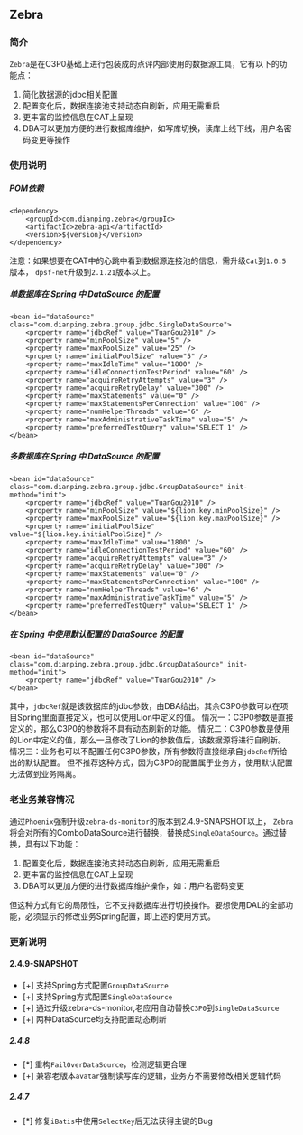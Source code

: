 ## Zebra

### 简介
`Zebra`是在C3P0基础上进行包装成的点评内部使用的数据源工具，它有以下的功能点：
1. 简化数据源的jdbc相关配置
2. 配置变化后，数据连接池支持动态自刷新，应用无需重启
3. 更丰富的监控信息在CAT上呈现
4. DBA可以更加方便的进行数据库维护，如写库切换，读库上线下线，用户名密码变更等操作

### 使用说明
##### POM依赖
	<dependency>
    	<groupId>com.dianping.zebra</groupId>
	    <artifactId>zebra-api</artifactId>
    	<version>${version}</version>
	</dependency>

注意：如果想要在CAT中的心跳中看到数据源连接池的信息，需升级`Cat`到`1.0.5`版本，
`dpsf-net`升级到`2.1.21`版本以上。

##### 单数据库在 Spring 中 DataSource 的配置
	<bean id="dataSource" class="com.dianping.zebra.group.jdbc.SingleDataSource">
		<property name="jdbcRef" value="TuanGou2010" />
		<property name="minPoolSize" value="5" />
		<property name="maxPoolSize" value="25" />
        <property name="initialPoolSize" value="5" />
    	<property name="maxIdleTime" value="1800" />
		<property name="idleConnectionTestPeriod" value="60" />
		<property name="acquireRetryAttempts" value="3" />
		<property name="acquireRetryDelay" value="300" />
		<property name="maxStatements" value="0" />
		<property name="maxStatementsPerConnection" value="100" />
		<property name="numHelperThreads" value="6" />
		<property name="maxAdministrativeTaskTime" value="5" />
		<property name="preferredTestQuery" value="SELECT 1" />
	</bean>

##### 多数据库在 Spring 中 DataSource 的配置
	<bean id="dataSource" class="com.dianping.zebra.group.jdbc.GroupDataSource" init-method="init">
		<property name="jdbcRef" value="TuanGou2010" />
    	<property name="minPoolSize" value="${lion.key.minPoolSize}" />
		<property name="maxPoolSize" value="${lion.key.maxPoolSize}" />
        <property name="initialPoolSize" value="${lion.key.initialPoolSize}" />
    	<property name="maxIdleTime" value="1800" />
		<property name="idleConnectionTestPeriod" value="60" />
		<property name="acquireRetryAttempts" value="3" />
		<property name="acquireRetryDelay" value="300" />
		<property name="maxStatements" value="0" />
		<property name="maxStatementsPerConnection" value="100" />
		<property name="numHelperThreads" value="6" />
		<property name="maxAdministrativeTaskTime" value="5" />
		<property name="preferredTestQuery" value="SELECT 1" />   
	</bean>

##### 在 Spring 中使用默认配置的 DataSource 的配置
    <bean id="dataSource" class="com.dianping.zebra.group.jdbc.GroupDataSource" init-method="init">
        <property name="jdbcRef" value="TuanGou2010" />  
    </bean>
其中，`jdbcRef`就是该数据库的jdbc参数，由DBA给出。其余C3P0参数可以在项目Spring里面直接定义，也可以使用Lion中定义的值。
情况一：C3P0参数是直接定义的，那么C3P0的参数将不具有动态刷新的功能。
情况二：C3P0参数是使用的Lion中定义的值，那么一旦修改了Lion的参数值后，该数据源将进行自刷新。
情况三：业务也可以不配置任何C3P0参数，所有参数将直接继承自`jdbcRef`所给出的默认配置。
但不推荐这种方式，因为C3P0的配置属于业务方，使用默认配置无法做到业务隔离。

### 老业务兼容情况
通过`Phoenix`强制升级`zebra-ds-monitor`的版本到2.4.9-SNAPSHOT以上，
`Zebra`将会对所有的ComboDataSource进行替换，替换成`SingleDataSource`。通过替换，具有以下功能：
1. 配置变化后，数据连接池支持动态自刷新，应用无需重启
2. 更丰富的监控信息在CAT上呈现
3. DBA可以更加方便的进行数据库维护操作，如：用户名密码变更

但这种方式有它的局限性，它不支持数据库进行切换操作。要想使用DAL的全部功能，必须显示的修改业务Spring配置，即上述的使用方式。

### 更新说明
#### 2.4.9-SNAPSHOT
* [+] 支持Spring方式配置`GroupDataSource`
* [+] 支持Spring方式配置`SingleDataSource`
* [+] 通过升级zebra-ds-monitor,老应用自动替换`C3P0`到`SingleDataSource`
* [+] 两种DataSource均支持配置动态刷新

##### 2.4.8
* [*] 重构`FailOverDataSource`，检测逻辑更合理
* [+] 兼容老版本`avatar`强制读写库的逻辑，业务方不需要修改相关逻辑代码

##### 2.4.7
* [*] 修复`iBatis`中使用`SelectKey`后无法获得主键的Bug